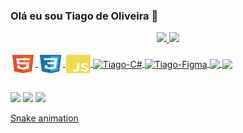 ### Olá eu sou Tiago de Oliveira 👋

<!--
**tiago19deoliveira/tiago19deoliveira** is a ✨ _special_ ✨ repository because its `README.md` (this file) appears on your GitHub profile.

Here are some ideas to get you started:

- 🔭 I’m currently working on ...
- 🌱 I’m currently learning ...
- 👯 I’m looking to collaborate on ...
- 🤔 I’m looking for help with ...
- 💬 Ask me about ...
- 📫 How to reach me: ...
- 😄 Pronouns: ...
- ⚡ Fun fact: ...
-->
<div align="center">
  <a href="https://github.com/tiago19deoliveira">
  <img height="300em" src="https://github-readme-stats.vercel.app/api?username=tiago19deoliveira&show_icons=true&theme=aura&include_all_commits=true&count_private=true"/>
  <img height="196em" src="https://github-readme-stats.vercel.app/api/top-langs/?username=tiago19deoliveira&layout=compact&langs_count=7&theme=aura"/>
</div>
  <div style="display: inline_block"><br>
  <img align="center" alt="Tiago-HTML" height="30" width="40" src="https://raw.githubusercontent.com/devicons/devicon/master/icons/html5/html5-original.svg">
  <img align="center" alt="Tiago-CSS" height="30" width="40" src="https://raw.githubusercontent.com/devicons/devicon/master/icons/css3/css3-original.svg">
  <img align="center" alt="Tiago-Js" height="30" width="40" src="https://raw.githubusercontent.com/devicons/devicon/master/icons/javascript/javascript-plain.svg"> 
  <img align="center" alt ="Tiago-C#" height="30" width="40" src="https://cdn.jsdelivr.net/gh/devicons/devicon/icons/csharp/csharp-original.svg" />    
  <img align="center" alt="Tiago-Figma" heigth="25" width="30" src="https://cdn.jsdelivr.net/gh/devicons/devicon/icons/figma/figma-original.svg" />
  <img align="center" alt"Tiago-Git" heigth="60" width="50" src="https://cdn.jsdelivr.net/gh/devicons/devicon/icons/git/git-original-wordmark.svg" />
  <img align="center" alt"Tiago-SqlServer" heigth"30" width= "40"  src="https://cdn.jsdelivr.net/gh/devicons/devicon/icons/microsoftsqlserver/microsoftsqlserver-plain-wordmark.svg" />          
    
          
          
</div>
  
  ##
<div> 
  <a href="https://instagram.com/https://www.instagram.com/tiagodevp/" target="_blank"><img src="https://img.shields.io/badge/-Instagram-%23E4405F?style=for-the-badge&logo=instagram&logoColor=white" target="_blank"></a> 
  <a href="mailto:tiago18deoliveira@gmail.com"><img src="https://img.shields.io/badge/-Gmail-%23333?style=for-the-badge&logo=gmail&logoColor=white" target="_blank"></a>
  <a href="https://www.linkedin.com/in/tiago-de-oliveira-4a5481195/" target="_blank"><img src="https://img.shields.io/badge/-LinkedIn-%230077B5?style=for-the-badge&logo=linkedin&logoColor=white" target="_blank"></a> 
 
  [Snake animation](https://github.com/tiago19deoliveira/tiago19deoliveira/blob/output/github-contribution-grid-snake.svg)
</div>
